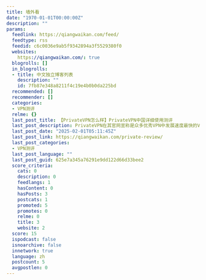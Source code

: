 ```yaml
---
title: 墙外看
date: "1970-01-01T00:00:00Z"
description: ""
params:
  feedlink: https://qiangwaikan.com/feed/
  feedtype: rss
  feedid: c6c0036e9ab5f9342894a3f5529380f0
  websites:
    https://qiangwaikan.com/: true
  blogrolls: []
  in_blogrolls:
  - title: 中文独立博客列表
    description: ""
    id: 7fb87e348a8211f4c19e4b0b0da225bd
  recommended: []
  recommender: []
  categories:
  - VPN测评
  relme: {}
  last_post_title: 【PrivateVPN怎么样】PrivateVPN中国详细使用测评
  last_post_description: PrivateVPN在其官网宣称是众多优秀VPN中发展速度最快的VPN，那么现实中真如它所说的那样么 ...
  last_post_date: "2025-02-01T05:11:45Z"
  last_post_link: https://qiangwaikan.com/private-review/
  last_post_categories:
  - VPN测评
  last_post_language: ""
  last_post_guid: 625e7a345a76291e9dd122d66d33bee2
  score_criteria:
    cats: 0
    description: 0
    feedlangs: 1
    hasContent: 0
    hasPosts: 3
    postcats: 1
    promoted: 5
    promotes: 0
    relme: 0
    title: 3
    website: 2
  score: 15
  ispodcast: false
  isnoarchive: false
  innetwork: true
  language: zh
  postcount: 5
  avgpostlen: 0
---
```

